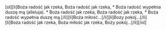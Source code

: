 [ol][li]Boża radość jak rzeka, Boża radość jak rzeka, * Boża radość wypełnia duszę mą (alleluja). * Boża radość jak rzeka, Boża radość jak rzeka, * Boża radość wypełnia duszę mą.[/li][li]Boża miłość...[/li][li]Boży pokój...[/li][li]Boża radość jak rzeka, Boża miłość jak rzeka, Boży pokój...[/li][/ol]